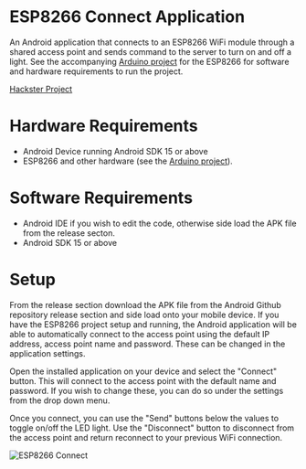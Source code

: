 # ESP8266 Connect Application

An Android application that connects to an ESP8266 WiFi module through a shared access point and sends command to the server to turn on and off a light.  See the accompanying [Arduino project](https://github.com/thanksmister/arduino-ESP8266-connect) for the ESP8266 for software and hardware requirements to run the project. 

[Hackster Project](https://www.hackster.io/thanksmister/android-to-esp8266-comunication-a84f50)

# Hardware Requirements

- Android Device running Android SDK 15 or above
- ESP8266 and other hardware (see the [Arduino project](https://github.com/thanksmister/arduino-ESP8266-connect)).

# Software Requirements

- Android IDE if you wish to edit the code, otherwise side load the APK file from the release secton. 
- Android SDK 15 or above

# Setup

From the release section download the APK file from the Android Github repository release section and side load onto your mobile device.  If you have the ESP8266 project setup and running, the Android application will be able to automatically connect to the access point using the default IP address, access point name and password.   These can be changed in the application settings.  

Open the installed application on your device and select the "Connect" button.  This will connect to the access point with the default name and password.  If you wish to change these, you can do so under the settings from the drop down menu.  

Once you connect, you can use the "Send" buttons below the values to toggle on/off the LED light. Use the "Disconnect" button to disconnect from the access point and return reconnect to your previous WiFi connection.  

![ESP8266 Connect](https://github.com/thanksmister/android-esp8266-connect/blob/master/connect.png)


